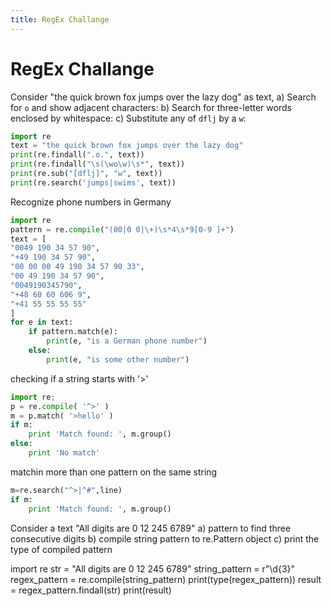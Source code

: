 ```yaml
---
title: RegEx Challange
---
```

# RegEx Challange

Consider "the quick brown fox jumps over the lazy dog" as text, 
a) Search for `o` and show adjacent characters:
b) Search for three-letter words enclosed by whitespace:
c) Substitute any of `dflj` by a `w`:


```python 
import re
text = "the quick brown fox jumps over the lazy dog"
print(re.findall(".o.", text))
print(re.findall("\s(\wo\w)\s*", text))
print(re.sub("[dflj]", "w", text))
print(re.search('jumps|swims', text))
```

Recognize phone numbers in Germany
```python 
import re
pattern = re.compile("(00|0 0|\+)\s*4\s*9[0-9 ]+")
text = [
"0049 190 34 57 90",
"+49 190 34 57 90",
"00 00 00 49 190 34 57 90 33",
"00 49 190 34 57 90",
"0049190345790",
"+48 60 60 606 9",
"+41 55 55 55 55"
]
for e in text:
    if pattern.match(e):
        print(e, "is a German phone number")
    else:
        print(e, "is some other number")
```

checking if a string starts with '>'
```python 
import re;
p = re.compile( '^>' )
m = p.match( '>hello' )
if m:
    print 'Match found: ', m.group()
else:
    print 'No match'
```

matchin more than one pattern on the same string
```python
m=re.search("^>|^#",line)
if m:
    print 'Match found: ', m.group()
```


Consider a text "All digits are 0 12 245 6789"
a) pattern to find three consecutive digits
b) compile string pattern to re.Pattern object
c) print the type of compiled pattern


import re
str = "All digits are 0 12 245 6789"
string_pattern = r"\d{3}"
regex_pattern = re.compile(string_pattern)
print(type(regex_pattern))
result = regex_pattern.findall(str)
print(result)
